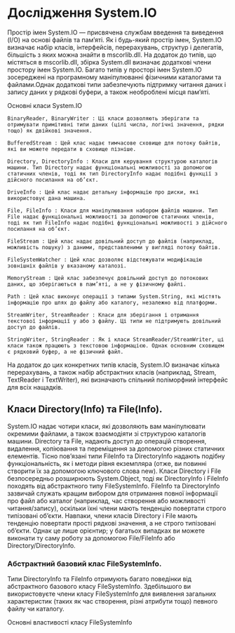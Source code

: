 # Дослідження System.IO

Простір імен System.IO —  присвячена службам введення та виведення (I/O) на основі файлів та пам’яті. Як і будь-який простір імен, System.IO визначає набір класів, інтерфейсів, перерахувань, структур і делегатів, більшість з яких можна знайти в mscorlib.dll. На додаток до типів, що містяться в mscorlib.dll, збірка System.dll визначає додаткові члени простору імен System.IO.
Багато типів у просторі імен System.IO зосереджені на програмному маніпулюванні фізичними каталогами та файлами.Однак додаткові типи забезпечують підтримку читання даних і запису даних у рядкові буфери, а також необроблені місця пам’яті. 

Основні класи System.IO

    BinaryReader, BinaryWriter : Ці класи дозволяють зберігати та отримувати примітивні типи даних (цілі числа, логічні значення, рядки тощо) як двійкові значення.

    BufferedStream : Цей клас надає тимчасове сховище для потоку байтів, які ви можете передати в сховище пізніше.

    Directory, DirectoryInfo : Класи для керування структурою каталогів машини. Тип Directory надає функціональні можливості за допомогою статичних членів, тоді як тип DirectoryInfo надає подібні функції з дійсного посилання на об’єкт.

    DriveInfo : Цей клас надає детальну інформацію про диски, які використовує дана машина.

    File, FileInfo : Класи для маніпулювання набором файлів машини. Тип File надає функціональні можливості за допомогою статичних членів, тоді як тип FileInfo надає подібні функціональні можливості з дійсного посилання на об’єкт.

    FileStream : Цей клас надає довільний доступ до файлів (наприклад, можливість пошуку) з даними, представленими у вигляді потоку байтів.

    FileSystemWatcher : Цей клас дозволяє відстежувати модифікацію зовнішніх файлів у вказаному каталозі.

    MemoryStream : Цей клас забезпечує довільний доступ до потокових даних, що зберігаються в пам’яті, а не у фізичному файлі.

    Path : Цей клас виконує операції з типами System.String, які містять інформацію про шлях до файлу або каталогу, незалежно від платформи.

    StreamWriter, StreamReader : Класи для зберігання і отримання текстової інформації у або з файлу. Ці типи не підтримують довільний доступ до файлів.

    StringWriter, StringReader : Як і класи StreamReader/StreamWriter, ці класи також працюють з текстовою інформацією. Однак основним сховищем є рядковий буфер, а не фізичний файл.

На додаток до цих конкретних типів класів, System.IO визначає кілька перерахувань, а також набір абстрактних класів (наприклад, Stream, TextReader і TextWriter), які визначають спільний поліморфний інтерфейс для всіх нащадків.

## Класи Directory(Info) та File(Info).

System.IO надає чотири класи, які дозволяють вам маніпулювати окремими файлами, а також взаємодіяти зі структурою каталогів машини. Directory та File, надають доступ до операцій створення, видалення, копіювання та переміщення за допомогою різних статичних елементів. Тісно пов’язані типи FileInfo та DirectoryInfo надають подібну функціональність, як і методи рівня екземпляра (отже, ви повинні створити їх за допомогою ключового слова new). Класи Directory і File безпосередньо розширюють System.Object, тоді як DirectoryInfo і FileInfo походять від абстрактного типу FileSystemInfo. 
FileInfo та DirectoryInfo зазвичай служать кращим вибором для отримання повної інформації про файл або каталог (наприклад, час створення або можливості читання/запису), оскільки їхні члени мають тенденцію повертати строго типізовані об’єкти. Навпаки, члени класів Directory і File мають тенденцію повертати прості рядкові значення, а не строго типізовані об’єкти. Однак це лише орієнтир; у багатьох випадках ви можете виконати ту саму роботу за допомогою File/FileInfo або Directory/DirectoryInfo.

### Абстрактний базовий клас FileSystemInfo.

Типи DirectoryInfo та FileInfo отримують багато поведінки від абстрактного базового класу FileSystemInfo. Здебільшого ви використовуєте члени класу FileSystemInfo для виявлення загальних характеристик (таких як час створення, різні атрибути тощо) певного файлу чи каталогу. 

Основні властивості класу FileSystemInfo



